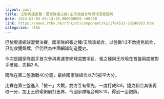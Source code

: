 ```yaml
---
layout: post
title: 巴黎奧運直擊｜國家隊張之臻/王欣瑜組合奪網球混雙銀牌
date: 2024-08-03 05:14:26.000000000 +08:00
link: https://news.rthk.hk/rthk/ch/component/k2/1764533-20240803.htm
categories: rthk
---
```


巴黎奧運網球混雙決賽，國家隊的張之臻/王欣瑜組合，以盤數1:2不敵捷克組合，只能收獲銀牌，但仍然為中國網球創造歷史。

今次是國家隊選手首次參與奧運會網球混雙項目，張之臻與王欣瑜在首盤兩度被對手破發，先輸2:6。

兩隊在第二盤激戰40分鐘，最終國家隊組合以7:5扳平大分。

比賽在第三盤進入「搶十」大戰，雙方互有領先，一度打成8:8，捷克組合其後再取一分，加上王欣瑜網前打出界，令國家隊組合輸8:10，得到一面銀牌。
